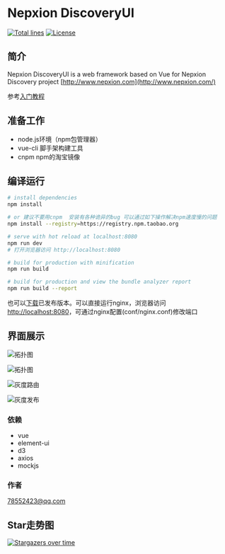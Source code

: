 # Nepxion DiscoveryUI
[![Total lines](https://tokei.rs/b1/github/Nepxion/DiscoveryUI?category=lines)](https://github.com/Nepxion/DiscoveryUI)
[![License](https://img.shields.io/badge/License-Apache%202.0-blue.svg?label=license)](https://github.com/Nepxion/DiscoveryUI/blob/master/LICENSE)

## 简介

Nepxion DiscoveryUI is a web framework based on Vue for Nepxion Discovery project [http://www.nepxion.com](http://www.nepxion.com/)

参考[入门教程](https://github.com/Nepxion/Docs/blob/master/discovery-doc/README_QUICK_START.md)

## 准备工作

- node.js环境（npm包管理器）
- vue-cli 脚手架构建工具
- cnpm npm的淘宝镜像

## 编译运行

``` bash
# install dependencies
npm install

# or 建议不要用cnpm  安装有各种诡异的bug 可以通过如下操作解决npm速度慢的问题
npm install --registry=https://registry.npm.taobao.org

# serve with hot reload at localhost:8080
npm run dev
# 打开浏览器访问 http://localhost:8080

# build for production with minification
npm run build

# build for production and view the bundle analyzer report
npm run build --report
```

也可以[下载](https://github.com/Nepxion/DiscoveryUI/releases)已发布版本。可以直接运行nginx，浏览器访问[http://localhost:8080](http://localhost:8080)，可通过nginx配置(conf/nginx.conf)修改端口

## 界面展示

![拓扑图](/images/screenshot-1-1.jpg)

![拓扑图](/images/screenshot-1-2.jpg)

![灰度路由](/images/screenshot-2.png)

![灰度发布](/images/screenshot-3.png)

### 依赖

- vue
- element-ui
- d3
- axios
- mockjs

### 作者

[78552423@qq.com](https://github.com/eshun)

## Star走势图

[![Stargazers over time](https://starchart.cc/Nepxion/DiscoveryUI.svg)](https://starchart.cc/Nepxion/DiscoveryUI)
